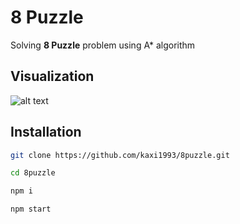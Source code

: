 # 8 Puzzle

Solving **8 Puzzle** problem using A* algorithm

## Visualization
![alt text](http://kaxi1993.github.io/images/npm/8puzzle/puzzle.gif)

## Installation
```bash
git clone https://github.com/kaxi1993/8puzzle.git

cd 8puzzle

npm i

npm start
```


